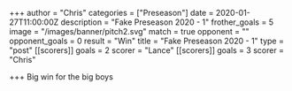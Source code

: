 +++
author = "Chris"
categories = ["Preseason"]
date = 2020-01-27T11:00:00Z
description = "Fake Preseason 2020 - 1"
frother_goals = 5
image = "/images/banner/pitch2.svg"
match = true
opponent = ""
opponent_goals = 0
result = "Win"
title = "Fake Preseason 2020 - 1"
type = "post"
[[scorers]]
goals = 2
scorer = "Lance"
[[scorers]]
goals = 3
scorer = "Chris"

+++
Big win for the big boys